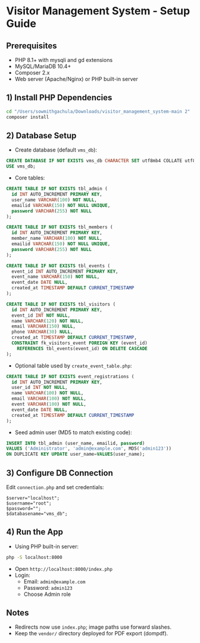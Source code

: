 # Visitor Management System - Setup Guide

## Prerequisites
- PHP 8.1+ with mysqli and gd extensions
- MySQL/MariaDB 10.4+
- Composer 2.x
- Web server (Apache/Nginx) or PHP built-in server

## 1) Install PHP Dependencies
```bash
cd "/Users/sowmithgachula/Downloads/visitor_management_system-main 2"
composer install
```

## 2) Database Setup
- Create database (default `vms_db`):
```sql
CREATE DATABASE IF NOT EXISTS vms_db CHARACTER SET utf8mb4 COLLATE utf8mb4_unicode_ci;
USE vms_db;
```

- Core tables:
```sql
CREATE TABLE IF NOT EXISTS tbl_admin (
  id INT AUTO_INCREMENT PRIMARY KEY,
  user_name VARCHAR(100) NOT NULL,
  emailid VARCHAR(150) NOT NULL UNIQUE,
  password VARCHAR(255) NOT NULL
);

CREATE TABLE IF NOT EXISTS tbl_members (
  id INT AUTO_INCREMENT PRIMARY KEY,
  member_name VARCHAR(100) NOT NULL,
  emailid VARCHAR(150) NOT NULL UNIQUE,
  password VARCHAR(255) NOT NULL
);

CREATE TABLE IF NOT EXISTS tbl_events (
  event_id INT AUTO_INCREMENT PRIMARY KEY,
  event_name VARCHAR(150) NOT NULL,
  event_date DATE NULL,
  created_at TIMESTAMP DEFAULT CURRENT_TIMESTAMP
);

CREATE TABLE IF NOT EXISTS tbl_visitors (
  id INT AUTO_INCREMENT PRIMARY KEY,
  event_id INT NOT NULL,
  name VARCHAR(120) NOT NULL,
  email VARCHAR(150) NULL,
  phone VARCHAR(30) NULL,
  created_at TIMESTAMP DEFAULT CURRENT_TIMESTAMP,
  CONSTRAINT fk_visitors_event FOREIGN KEY (event_id)
    REFERENCES tbl_events(event_id) ON DELETE CASCADE
);
```

- Optional table used by `create_event_table.php`:
```sql
CREATE TABLE IF NOT EXISTS event_registrations (
  id INT AUTO_INCREMENT PRIMARY KEY,
  user_id INT NOT NULL,
  name VARCHAR(100) NOT NULL,
  email VARCHAR(100) NOT NULL,
  event VARCHAR(100) NOT NULL,
  event_date DATE NULL,
  created_at TIMESTAMP DEFAULT CURRENT_TIMESTAMP
);
```

- Seed admin user (MD5 to match existing code):
```sql
INSERT INTO tbl_admin (user_name, emailid, password)
VALUES ('Administrator', 'admin@example.com', MD5('admin123'))
ON DUPLICATE KEY UPDATE user_name=VALUES(user_name);
```

## 3) Configure DB Connection
Edit `connection.php` and set credentials:
```
$server="localhost";
$username="root";
$password="";
$databasename="vms_db";
```

## 4) Run the App
- Using PHP built-in server:
```bash
php -S localhost:8000
```
- Open `http://localhost:8000/index.php`
- Login:
  - Email: `admin@example.com`
  - Password: `admin123`
  - Choose Admin role

## Notes
- Redirects now use `index.php`; image paths use forward slashes.
- Keep the `vendor/` directory deployed for PDF export (dompdf).

